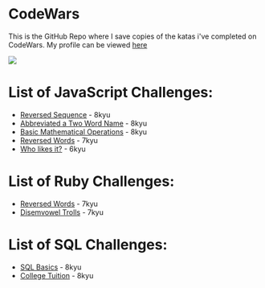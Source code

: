 # CodeWars
This is the GitHub Repo where I save copies of the katas i've completed on CodeWars. My profile can be viewed [here](https://www.codewars.com/users/Epic91)

<img src="https://www.codewars.com/users/Epic91/badges/large">

# List of JavaScript Challenges:
* [Reversed Sequence](https://www.codewars.com/users/Epic91) - 8kyu
* [Abbreviated a Two Word Name](https://www.codewars.com/kata/57eadb7ecd143f4c9c0000a3) - 8kyu
* [Basic Mathematical Operations](https://www.codewars.com/kata/57356c55867b9b7a60000bd7) - 8kyu
* [Reversed Words](https://www.codewars.com/kata/5259b20d6021e9e14c0010d4) - 7kyu
* [Who likes it?](https://www.codewars.com/kata/5266876b8f4bf2da9b000362) - 6kyu


# List of Ruby Challenges:
* [Reversed Words](https://www.codewars.com/kata/5259b20d6021e9e14c0010d4) - 7kyu
* [Disemvowel Trolls](https://www.codewars.com/kata/52fba66badcd10859f00097e) - 7kyu

# List of SQL Challenges:
* [SQL Basics](https://www.codewars.com/kata/5809508cc47d327c12000084) - 8kyu
* [College Tuition](https://www.codewars.com/kata/5910b0d378cc2ba91400000b) - 8kyu

